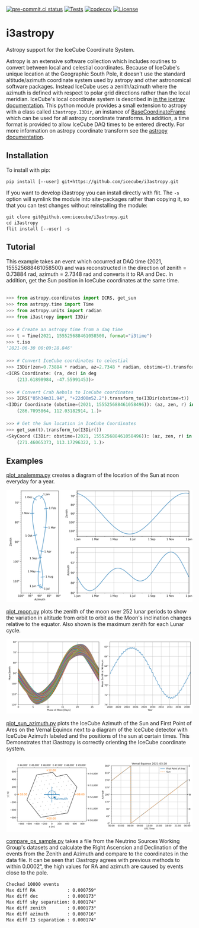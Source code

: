 <!--
SPDX-FileCopyrightText: © 2022 the IceCube i3astropy contributors (https://github.com/icecube/i3astropy/graphs/contributors)

SPDX-License-Identifier: BSD-2-Clause
-->

[![pre-commit.ci status](https://results.pre-commit.ci/badge/github/icecube/i3astropy/main.svg)](https://results.pre-commit.ci/latest/github/icecube/i3astropy/main)
[![Tests](https://github.com/icecube/i3astropy/actions/workflows/unit_tests.yml/badge.svg)](https://github.com/icecube/i3astropy/actions/workflows/unit_tests.yml)
[![codecov](https://codecov.io/gh/icecube/i3astropy/branch/main/graph/badge.svg?token=VSU1VR44Y2)](https://codecov.io/gh/icecube/i3astropy)
[![License](https://img.shields.io/badge/License-BSD_2--Clause-orange.svg)](https://opensource.org/licenses/BSD-2-Clause)

# i3astropy

Astropy support for the IceCube Coordinate System.

Astropy is an extensive software collection which includes routines to convert
between local and celestial coordinates. Because of IceCube's unique location
at the Geographic South Pole, it doesn't use the standard altitude/azimuth
coordinate system used by astropy and other astronomical software packages.
Instead IceCube uses a zenith/azimuth where the azimuth is defined with respect
to polar grid directions rather than the local meridian. IceCube's local
coordinate system is described in
[in the icetray documentation](https://docs.icecube.aq/icetray/main/projects/dataclasses/coordinates.html).
This python module provides a small extension to astropy with a class called
`i3astropy.I3Dir`, an instance of
[BaseCoordinateFrame](https://docs.astropy.org/en/stable/api/astropy.coordinates.BaseCoordinateFrame.html)
which can be used for all astropy coordinate transforms. In addition, a time
format is provided to allow IceCube DAQ times to be entered directly.
For more information on astropy coordinate transform see the
[astropy documentation](https://docs.astropy.org/en/stable/coordinates/index.html).

## Installation

To install with pip:

    pip install [--user] git+https://github.com/icecube/i3astropy.git

If you want to develop i3astropy you can install directly with flit.
The `-s` option will symlink the module into site-packages rather than copying it,
so that you can test changes without reinstalling the module:

    git clone git@github.com:icecube/i3astropy.git
    cd i3astropy
    flit install [--user] -s

## Tutorial

This example takes an event which occurred at DAQ time (2021, 155525688461058500) and was reconstructed in the direction of zenith = 0.73884 rad, azimuth = 2.7348 rad and converts it to RA and Dec.
In addition, get the Sun position in IceCube coordinates at the same time.

```python

>>> from astropy.coordinates import ICRS, get_sun
>>> from astropy.time import Time
>>> from astropy.units import radian
>>> from i3astropy import I3Dir

>>> # Create an astropy time from a daq time
>>> t = Time(2021, 155525688461058500, format="i3time")
>>> t.iso
'2021-06-30 00:09:28.846'

>>> # Convert IceCube coordinates to celestial
>>> I3Dir(zen=0.73884 * radian, az=2.7348 * radian, obstime=t).transform_to(ICRS())
<ICRS Coordinate: (ra, dec) in deg
    (213.61898984, -47.55991453)>

>>> # Convert Crab Nebula to IceCube coordinates
>>> ICRS("05h34m31.94", "+22d00m52.2").transform_to(I3Dir(obstime=t))
<I3Dir Coordinate (obstime=(2021, 155525688461058496)): (az, zen, r) in (deg, deg, )
    (286.7095864, 112.03182914, 1.)>

>>> # Get the Sun location in IceCube Coordinates
>>> get_sun(t).transform_to(I3Dir())
<SkyCoord (I3Dir: obstime=(2021, 155525688461058496)): (az, zen, r) in (deg, deg, )
    (271.46065373, 113.17296322, 1.)>

```

## Examples

[plot_analemma.py](./examples/plot_analemma.py) creates a diagram of the location of the Sun at noon
everyday for a year.

![Analemma](./examples/plot_analemma.svg)

[plot_moon.py](./examples/plot_moon.py) plots the zenith of the moon over 252 lunar periods to show the
variation in altitude from orbit to orbit as the Moon's inclination changes relative to the equator.
Also shown is the maximum zenith for each Lunar cycle.

![Lunar Cycles](./examples/plot_moon.svg)

[plot_sun_azimuth.py](./examples/plot_sun_azimuth.py) plots the IceCube Azimuth of the Sun and First Point
of Ares on the Vernal Equinox next to a diagram of the IceCube detector with IceCube Azimuth labeled and
the positions of the sun at certain times. This Demonstrates that i3astropy is correctly orienting the
IceCube coordinate system.

![Sun Azimuth](./examples/plot_sun_azimuth.svg)

[compare_ps_sample.py](examples/compare_ps_sample.py) takes a file from the Neutrino Sources Working
Group's datasets and calculate the Right Ascension and Declination of the events from the Zenith and
Azimuth and compare to the coordinates in the data file. It can be seen that i3astropy agrees with previous
methods to within 0.0002°, the high values for RA and azimuth are caused by events close to the pole.

```
Checked 10000 events
Max diff RA            : 0.000759°
Max diff dec           : 0.000173°
Max diff sky separation: 0.000174°
Max diff zenith        : 0.000173°
Max diff azimuth       : 0.000716°
Max diff I3 separation : 0.000174°
```
